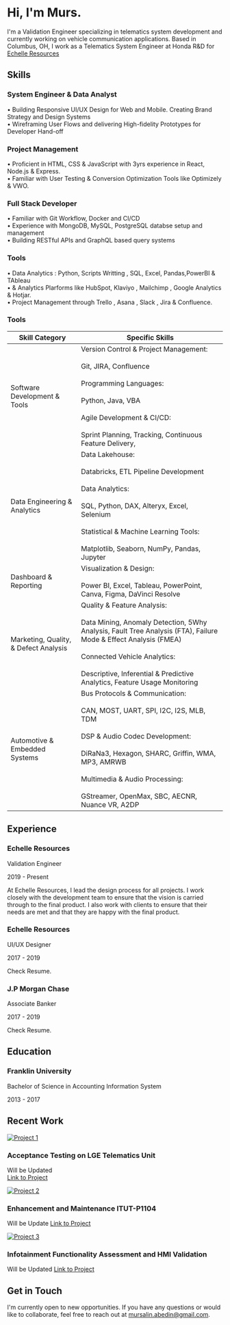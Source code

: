 
# Hi, I'm Murs.

I'm a Validation Engineer specializing in telematics system development and currently working on vehicle communication applications. Based in Columbus, OH, I work as a Telematics System Engineer at Honda R&D for [Echelle Resources](https://echelleresources.com/)

## Skills

### System Engineer & Data Analyst

• Building Responsive UI/UX Design for Web and Mobile. Creating Brand Strategy and Design Systems  
• Wireframing User Flows and delivering High-fidelity Prototypes for Developer Hand-off

### Project Management

• Proficient in HTML, CSS & JavaScript with 3yrs experience in React, Node.js & Express.  
• Familiar with User Testing & Conversion Optimization Tools like Optimizely & VWO.

### Full Stack Developer

• Familiar with Git Workflow, Docker and CI/CD  
• Experience with MongoDB, MySQL, PostgreSQL databse setup and management  
• Building RESTful APIs and GraphQL based query systems

### Tools

• Data Analytics : Python, Scripts Writting , SQL, Excel, Pandas,PowerBI & TAbleau  
• & Analytics Plarforms like HubSpot, Klaviyo , Mailchimp , Google Analytics & Hotjar.  
• Project Management through Trello , Asana , Slack , Jira & Confluence.

### Tools

| Skill Category | Specific Skills |
| --- | --- |
| Software Development & Tools | Version Control & Project Management:<br><br>Git, JIRA, Confluence<br><br>Programming Languages:<br><br>Python, Java, VBA<br><br>Agile Development & CI/CD:<br><br>Sprint Planning, Tracking, Continuous Feature Delivery,|
| Data Engineering & Analytics | Data Lakehouse:<br><br>Databricks, ETL Pipeline Development<br><br>Data Analytics:<br><br>SQL, Python, DAX, Alteryx, Excel, Selenium<br><br>Statistical & Machine Learning Tools:<br><br>Matplotlib, Seaborn, NumPy, Pandas, Jupyter |
| Dashboard & Reporting | Visualization & Design:<br><br>Power BI, Excel, Tableau, PowerPoint, Canva, Figma, DaVinci Resolve |
| Marketing, Quality, & Defect Analysis | Quality & Feature Analysis:<br><br>Data Mining, Anomaly Detection, 5Why Analysis, Fault Tree Analysis (FTA), Failure Mode & Effect Analysis (FMEA)<br><br>Connected Vehicle Analytics:<br><br>Descriptive, Inferential & Predictive Analytics, Feature Usage Monitoring |
| Automotive & Embedded Systems | Bus Protocols & Communication:<br><br>CAN, MOST, UART, SPI, I2C, I2S, MLB, TDM<br><br>DSP & Audio Codec Development:<br><br>DiRaNa3, Hexagon, SHARC, Griffin, WMA, MP3, AMRWB<br><br>Multimedia & Audio Processing:<br><br>GStreamer, OpenMax, SBC, AECNR, Nuance VR, A2DP |



## Experience

### Echelle Resources

Validation Engineer

2019 - Present

At Echelle Resources, I lead the design process for all projects. I work closely with the development team to ensure that the vision is carried through to the final product. I also work with clients to ensure that their needs are met and that they are happy with the final product.

### Echelle Resources

UI/UX Designer

2017 - 2019

Check Resume.

### J.P Morgan Chase

Associate Banker

2017 - 2019

Check Resume.

## Education

### Franklin University

Bachelor of Science in Accounting Information System

2013 - 2017

## Recent Work

[![Project 1](https://plus.unsplash.com/premium_photo-1685086785054-d047cdc0e525?q=80&w=2664&auto=format&fit=crop&ixlib=rb-4.0.3&ixid=M3wxMjA3fDB8MHxwaG90by1wYWdlfHx8fGVufDB8fHx8fA%3D%3D)](/link-to-project)

### Acceptance Testing on LGE Telematics Unit

Will be Updated  
[Link to Project](/link-to-project)

[![Project 2](https://plus.unsplash.com/premium_photo-1685086785077-ff65bf749544?q=80&w=2664&auto=format&fit=crop&ixlib=rb-4.0.3&ixid=M3wxMjA3fDB8MHxwaG90by1wYWdlfHx8fGVufDB8fHx8fA%3D%3D)](/link-to-project)

### Enhancement and Maintenance ITUT-P1104

Will be Update 
[Link to Project](/link-to-project)

[![Project 3](https://images.unsplash.com/photo-1618861859575-b6e43d10922a?q=80&w=2664&auto=format&fit=crop&ixlib=rb-4.0.3&ixid=M3wxMjA3fDB8MHxwaG90by1wYWdlfHx8fGVufDB8fHx8fA%3D%3D)](/link-to-project)

### Infotainment Functionality Assessment and HMI Validation

Will be Updated 
[Link to Project](/link-to-project)

## Get in Touch

I'm currently open to new opportunities. If you have any questions or would like to collaborate, feel free to reach out at [mursalin.abedin@gmail.com](mailto:mursalin.abedin@gmail.com).
